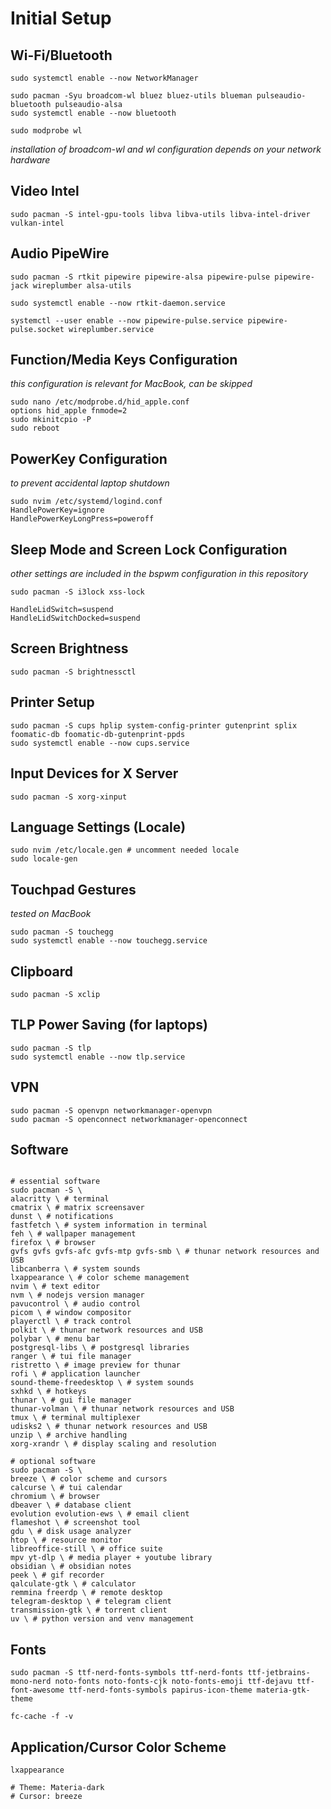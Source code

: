 # Initial Setup

## Wi-Fi/Bluetooth

```Shell
sudo systemctl enable --now NetworkManager

sudo pacman -Syu broadcom-wl bluez bluez-utils blueman pulseaudio-bluetooth pulseaudio-alsa
sudo systemctl enable --now bluetooth

sudo modprobe wl

```

_installation of broadcom-wl and wl configuration depends on your network hardware_

## Video Intel

```Shell
sudo pacman -S intel-gpu-tools libva libva-utils libva-intel-driver vulkan-intel

```

## Audio PipeWire

```Shell
sudo pacman -S rtkit pipewire pipewire-alsa pipewire-pulse pipewire-jack wireplumber alsa-utils

sudo systemctl enable --now rtkit-daemon.service

systemctl --user enable --now pipewire-pulse.service pipewire-pulse.socket wireplumber.service

```

## Function/Media Keys Configuration

_this configuration is relevant for MacBook, can be skipped_

```Shell
sudo nano /etc/modprobe.d/hid_apple.conf
options hid_apple fnmode=2
sudo mkinitcpio -P
sudo reboot

```

## PowerKey Configuration

_to prevent accidental laptop shutdown_

```Shell
sudo nvim /etc/systemd/logind.conf
HandlePowerKey=ignore
HandlePowerKeyLongPress=poweroff

```

## Sleep Mode and Screen Lock Configuration

_other settings are included in the bspwm configuration in this repository_

```Shell
sudo pacman -S i3lock xss-lock

HandleLidSwitch=suspend
HandleLidSwitchDocked=suspend

```

## Screen Brightness

```Shell
sudo pacman -S brightnessctl

```

## Printer Setup

```Shell
sudo pacman -S cups hplip system-config-printer gutenprint splix foomatic-db foomatic-db-gutenprint-ppds
sudo systemctl enable --now cups.service

```

## Input Devices for X Server

```Shell
sudo pacman -S xorg-xinput

```

## Language Settings (Locale)

```Shell
sudo nvim /etc/locale.gen # uncomment needed locale
sudo locale-gen

```

## Touchpad Gestures

_tested on MacBook_

```Shell
sudo pacman -S touchegg
sudo systemctl enable --now touchegg.service

```

## Clipboard

```Shell
sudo pacman -S xclip

```

## TLP Power Saving (for laptops)

```Shell
sudo pacman -S tlp
sudo systemctl enable --now tlp.service

```

## VPN

```Shell
sudo pacman -S openvpn networkmanager-openvpn
sudo pacman -S openconnect networkmanager-openconnect

```

## Software

```Shell

# essential software
sudo pacman -S \
alacritty \ # terminal
cmatrix \ # matrix screensaver
dunst \ # notifications
fastfetch \ # system information in terminal
feh \ # wallpaper management
firefox \ # browser
gvfs gvfs gvfs-afc gvfs-mtp gvfs-smb \ # thunar network resources and USB
libcanberra \ # system sounds
lxappearance \ # color scheme management
nvim \ # text editor
nvm \ # nodejs version manager
pavucontrol \ # audio control
picom \ # window compositor
playerctl \ # track control
polkit \ # thunar network resources and USB
polybar \ # menu bar
postgresql-libs \ # postgresql libraries
ranger \ # tui file manager
ristretto \ # image preview for thunar
rofi \ # application launcher
sound-theme-freedesktop \ # system sounds
sxhkd \ # hotkeys
thunar \ # gui file manager
thunar-volman \ # thunar network resources and USB
tmux \ # terminal multiplexer
udisks2 \ # thunar network resources and USB
unzip \ # archive handling
xorg-xrandr \ # display scaling and resolution

# optional software
sudo pacman -S \
breeze \ # color scheme and cursors
calcurse \ # tui calendar
chromium \ # browser
dbeaver \ # database client
evolution evolution-ews \ # email client
flameshot \ # screenshot tool
gdu \ # disk usage analyzer
htop \ # resource monitor
libreoffice-still \ # office suite
mpv yt-dlp \ # media player + youtube library
obsidian \ # obsidian notes
peek \ # gif recorder
qalculate-gtk \ # calculator
remmina freerdp \ # remote desktop
telegram-desktop \ # telegram client
transmission-gtk \ # torrent client
uv \ # python version and venv management

```

## Fonts

```Shell
sudo pacman -S ttf-nerd-fonts-symbols ttf-nerd-fonts ttf-jetbrains-mono-nerd noto-fonts noto-fonts-cjk noto-fonts-emoji ttf-dejavu ttf-font-awesome ttf-nerd-fonts-symbols papirus-icon-theme materia-gtk-theme

fc-cache -f -v

```

## Application/Cursor Color Scheme

```Shell
lxappearance

# Theme: Materia-dark
# Cursor: breeze

```
